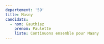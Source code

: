 ```yaml
---
departement: '59'
title: Masny
candidats:
  - nom: Gauthiez
    prenom: Paulette
    liste: Continuons ensemble pour Masny
---
```


